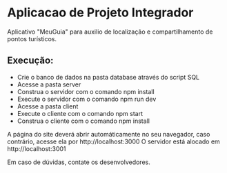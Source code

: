 # Aplicacao de Projeto Integrador
Aplicativo "MeuGuia" para auxilio de localização e compartilhamento de pontos turísticos.

## Execução:
- Crie o banco de dados na pasta database através do script SQL
- Acesse a pasta server
- Construa o servidor com o comando npm install
- Execute o servidor com o comando npm run dev
- Acesse a pasta client
- Execute o cliente com o comando npm start
- Construa o cliente com o comando npm install

A página do site deverá abrir automáticamente no seu navegador, caso contrário, acesse ela por http://localhost:3000
O servidor está alocado em http://localhost:3001

Em caso de dúvidas, contate os desenvolvedores.
